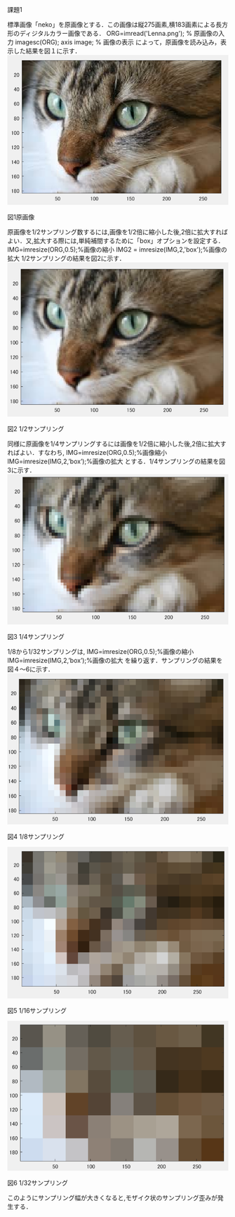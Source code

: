 課題1

標準画像「neko」を原画像とする．この画像は縦275画素,横183画素による長方形のディジタルカラー画像である．
ORG=imread('Lenna.png'); % 原画像の入力
imagesc(ORG); axis image; % 画像の表示
によって，原画像を読み込み，表示した結果を図１に示す．
![原画像](https://github.com/matsuorui/image_processing_17ec094/blob/master/image/image/k1-1.png)

図1原画像

原画像を1/2サンプリング数するには,画像を1/2倍に縮小した後,2倍に拡大すればよい．又,拡大する際には,単純補間するために「box」オプションを設定する．
IMG=imresize(ORG,0.5);%画像の縮小
IMG2 = imresize(IMG,2,'box');%画像の拡大
1/2サンプリングの結果を図2に示す．
![原画像](https://github.com/matsuorui/image_processing_17ec094/blob/master/image/image/k1-2.png)

図2 1/2サンプリング

同様に原画像を1/4サンプリングするには画像を1/2倍に縮小した後,2倍に拡大すればよい．すなわち,
IMG=imresize(ORG,0.5);%画像縮小
IMG=imresize(IMG,2,’box’);%画像の拡大
とする．1/4サンプリングの結果を図3に示す．
![原画像](https://github.com/matsuorui/image_processing_17ec094/blob/master/image/image/k1-3.png)

図3 1/4サンプリング

1/8から1/32サンプリングは,
IMG=imresize(ORG,0.5);%画像の縮小
IMG=imresize(IMG,2,’box’);%画像の拡大
を繰り返す．サンプリングの結果を図４～6に示す．
![原画像](https://github.com/matsuorui/image_processing_17ec094/blob/master/image/image/k1-4.png)

図4 1/8サンプリング


![原画像](https://github.com/matsuorui/image_processing_17ec094/blob/master/image/image/k1-5.png)

図5 1/16サンプリング


![原画像](https://github.com/matsuorui/image_processing_17ec094/blob/master/image/image/k1-6.png)

図6 1/32サンプリング


このようにサンプリング幅が大きくなると,モザイク状のサンプリング歪みが発生する．

